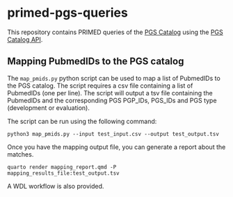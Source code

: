 # primed-pgs-queries

This repository contains PRIMED queries of the [PGS Catalog](https://www.pgscatalog.org/) using the [PGS Catalog API](https://www.pgscatalog.org/rest-api).

## Mapping PubmedIDs to the PGS catalog

The `map_pmids.py` python script can be used to map a list of PubmedIDs to the PGS catalog.
The script requires a csv file containing a list of PubmedIDs (one per line).
The script will output a tsv file containing the PubmedIDs and the corresponding PGS PGP_IDs, PGS_IDs and PGS type (development or evaluation).

The script can be run using the following command:

```
python3 map_pmids.py --input test_input.csv --output test_output.tsv
```

Once you have the mapping output file, you can generate a report about the matches.

```
quarto render mapping_report.qmd -P mapping_results_file:test_output.tsv
```

A WDL workflow is also provided.
